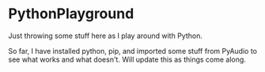 # PythonPlayground

Just throwing some stuff here as I play around with Python. 

So far, I have installed python, pip, and imported some stuff from PyAudio to see what works and what doesn't. Will update this as things come along.
